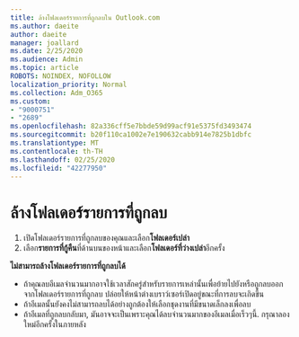 ```yaml
---
title: ล้างโฟลเดอร์รายการที่ถูกลบใน Outlook.com
ms.author: daeite
author: daeite
manager: joallard
ms.date: 2/25/2020
ms.audience: Admin
ms.topic: article
ROBOTS: NOINDEX, NOFOLLOW
localization_priority: Normal
ms.collection: Adm_O365
ms.custom:
- "9000751"
- "2689"
ms.openlocfilehash: 82a336cff5e7bbde59d99acf91e5375fd3493474
ms.sourcegitcommit: b20f110ca1002e7e190632cabb914e7825b1dbfc
ms.translationtype: MT
ms.contentlocale: th-TH
ms.lasthandoff: 02/25/2020
ms.locfileid: "42277950"
---
```

# <a name="empty-the-deleted-items-folder"></a>ล้างโฟลเดอร์รายการที่ถูกลบ

1. เปิดโฟลเดอร์รายการที่ถูกลบของคุณและเลือก**โฟลเดอร์เปล่า**
2. เลือก**รายการที่กู้คืน**ที่ด้านบนของหน้าและเลือก**โฟลเดอร์ที่ว่างเปล่า**อีกครั้ง

**ไม่สามารถล้างโฟลเดอร์รายการที่ถูกลบได้**

- ถ้าคุณลบอีเมลจำนวนมากอาจใช้เวลาสักครู่สำหรับรายการเหล่านั้นเพื่อย้ายไปยังหรือถูกลบออกจากโฟลเดอร์รายการที่ถูกลบ ปล่อยให้หน้าต่างเบราว์เซอร์เปิดอยู่ขณะที่การลบจะเกิดขึ้น
- ถ้าอีเมลนั้นยังคงไม่สามารถลบได้อย่างถูกต้องให้เลือกชุดงานที่มีขนาดเล็กลงเพื่อลบ
- ถ้าอีเมลที่ถูกลบกลับมา, มันอาจจะเป็นเพราะคุณได้ลบจำนวนมากของอีเมลเมื่อเร็วๆนี้. กรุณาลองใหม่อีกครั้งในภายหลัง